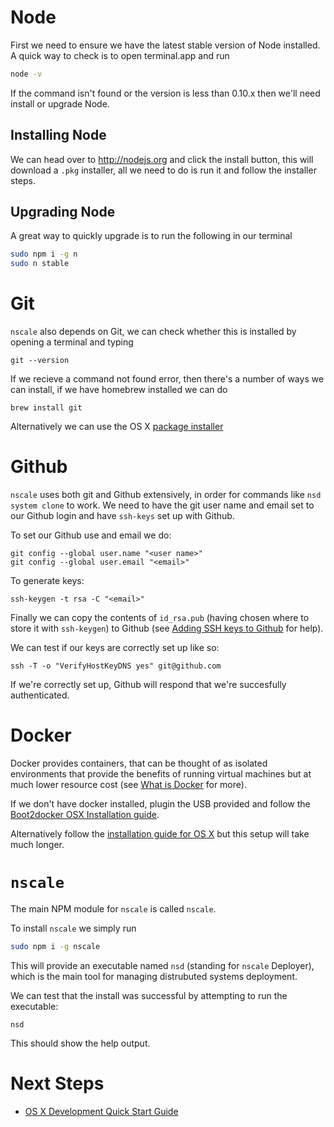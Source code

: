 # Node

First we need to ensure we have the latest stable version of
Node installed. A quick way to check is to open terminal.app
and run

```sh
node -v
```

If the command isn't found or the version is less than 0.10.x
then we'll need install or upgrade Node. 

## Installing Node
We can head over to <http://nodejs.org> and click the install button, 
this will download a `.pkg` installer, all we need to do is run it and
follow the installer steps.

## Upgrading Node

A great way to quickly upgrade is to run the following in our terminal

```sh
sudo npm i -g n
sudo n stable
```

# Git

`nscale` also depends on Git, we can check whether this is installed
by opening a terminal and typing

```
git --version
```

If we recieve a command not found error, then there's a number of ways
we can install, if we have homebrew installed we can do

```
brew install git
```

Alternatively we can use the OS X [package installer][git-install]

# Github

`nscale` uses both git and Github extensively, in order for commands
like `nsd system clone` to work. We need to have the git user name and
email set to our Github login and have `ssh-keys` set up with Github. 

To set our Github use and email we do:

```
git config --global user.name "<user name>"
git config --global user.email "<email>"
```

To generate keys:

```
ssh-keygen -t rsa -C "<email>"
```

Finally we can copy the contents of `id_rsa.pub` (having chosen where to store it with `ssh-keygen`) to Github (see [Adding SSH keys to Github][] for help).

We can test if our keys are correctly set up like so:

```
ssh -T -o "VerifyHostKeyDNS yes" git@github.com
```

If we're correctly set up, Github will respond that we're succesfully authenticated.


# Docker

Docker provides containers, that can be thought of as isolated environments
that provide the benefits of running virtual machines but at much
lower resource cost (see [What is Docker][] for more).

If we don't have docker installed, plugin the USB provided and follow the [Boot2docker OSX Installation guide](https://github.com/nearform/nscale-workshop/blob/master/boot2docker-osx.md).

Alternatively follow the 
[installation guide for OS X][docker-install] but this setup will take much longer.

# `nscale`

The main NPM module for `nscale` is called `nscale`. 

To install `nscale` we simply run

```sh
sudo npm i -g nscale
```

This will provide an executable named `nsd` (standing for `nscale` Deployer), 
which is the main tool for managing distrubuted systems deployment. 

We can test that the install was successful by attempting to run the executable:

```
nsd
```

This should show the help output. 

# Next Steps

* [OS X Development Quick Start Guide][]



[OS X Development Quick Start Guide]: OS-X-Development-Quick-Start-Guide

[What is Docker]: https://www.docker.com/whatisdocker/

[git-install]: http://sourceforge.net/projects/git-osx-installer/
[docker-install]: https://docs.docker.com/installation/mac/

[Adding SSH keys to Github]: https://help.github.com/articles/generating-ssh-keys#step-3-add-your-ssh-key-to-github